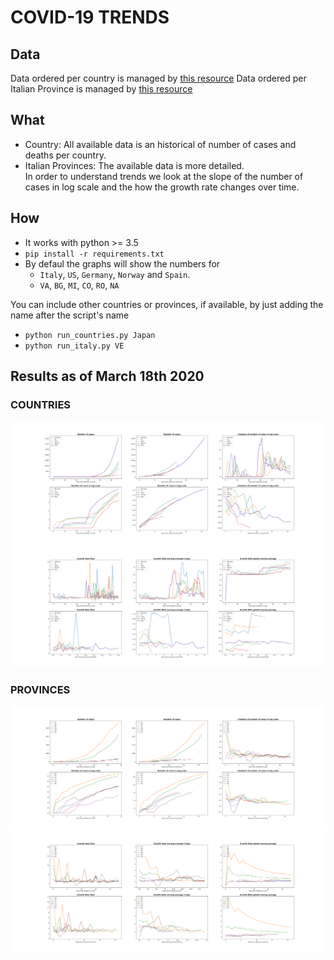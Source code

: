 # COVID-19 TRENDS

## Data
Data ordered per country is managed by [this resource](https://github.com/pomber/covid19)
Data ordered per Italian Province is managed by [this resource](https://github.com/pcm-dpc/COVID-19) 

## What
* Country: All available data is an historical of number of cases and deaths per country. <br>
* Italian Provinces: The available data is more detailed. <br>
In order to understand trends we look at the slope of the number of cases in log scale and the how the growth rate changes over time.

## How
* It works with python >= 3.5
* ```pip install -r requirements.txt ```
* By defaul the graphs will show the numbers for 
    * `Italy`, `US`, `Germany`, `Norway` and `Spain`. <br>
    * `VA`, `BG`, `MI`, `CO`, `RO`, `NA` <br>

You can include other countries or provinces, if available, by just adding the name after the script's name
* ```python run_countries.py Japan```
* ```python run_italy.py VE```

## Results as of March 18th 2020

### COUNTRIES
![Cases](https://github.com/dariocazzani/COVID-19-trends/blob/master/images/image1.png)
![Growth Rate](https://github.com/dariocazzani/COVID-19-trends/blob/master/images/image2.png)

### PROVINCES
![Cases](https://github.com/dariocazzani/COVID-19-trends/blob/master/images/image3.png)
![Growth Rate](https://github.com/dariocazzani/COVID-19-trends/blob/master/images/image4.png)
